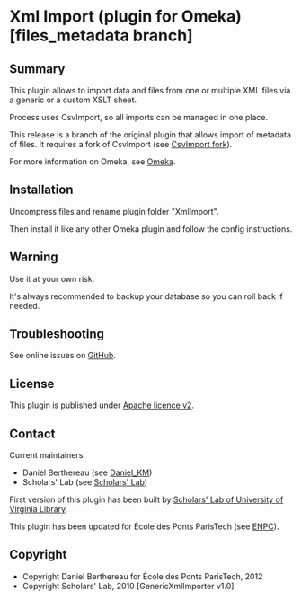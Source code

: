 
Xml Import (plugin for Omeka) [files_metadata branch]
=============================


Summary
-------

This plugin allows to import data and files from one or multiple XML files via
a generic or a custom XSLT sheet.

Process uses CsvImport, so all imports can be managed in one place.

This release is a branch of the original plugin that allows import of metadata
of files. It requires a fork of CsvImport (see [CsvImport fork][1]).

For more information on Omeka, see [Omeka][2].


Installation
------------

Uncompress files and rename plugin folder "XmlImport".

Then install it like any other Omeka plugin and follow the config instructions.


Warning
-------

Use it at your own risk.

It's always recommended to backup your database so you can roll back if needed.


Troubleshooting
---------------

See online issues on [GitHub][3].


License
-------

This plugin is published under [Apache licence v2][4].


Contact
-------

Current maintainers:

* Daniel Berthereau (see [Daniel_KM][5])
* Scholars' Lab (see [Scholars' Lab][6])

First version of this plugin has been built by [Scholars' Lab of University of Virginia Library][6].

This plugin has been updated for École des Ponts ParisTech (see [ENPC][7]).


Copyright
---------

* Copyright Daniel Berthereau for École des Ponts ParisTech, 2012
* Copyright Scholars' Lab, 2010 [GenericXmlImporter v1.0]


[1]: https://github.com/Daniel-KM/CsvImport "CsvImport fork"
[2]: http://www.omeka.org "Omeka.org"
[3]: https://github.com/Daniel-KM/XmlImport/Issues "GitHub XmlImport"
[4]: https://www.apache.org/licenses/LICENSE-2.0.html "Apache licence v2"
[5]: http://github.com/Daniel-KM "Daniel_KM"
[6]: https://github.com/scholarslab "Scholars' Lab"
[7]: http://www.scholarslab.org/research/omeka-plugins/ "Scholars' Lab of University of Virginia Library"
[8]: http://bibliotheque.enpc.fr "École des Ponts ParisTech"
